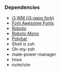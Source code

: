 ### Dependencies
- [i3 WM (i3-gaps fork)](https://github.com/Airblader/i3)
- [Font Awesome Fonts](https://github.com/FortAwesome/Font-Awesome)
- [Roboto](https://fonts.google.com/specimen/Roboto)
- [Roboto Mono ](https://fonts.google.com/specimen/Roboto+Mono)
- [Polybar](https://github.com/jaagr/polybar)
- Shell is zsh
- Oh-my-zsh
- mate-power-manager
- tmux
- nvim/vim
